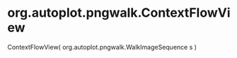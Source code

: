 # org.autoplot.pngwalk.ContextFlowView
ContextFlowView( org.autoplot.pngwalk.WalkImageSequence s )


